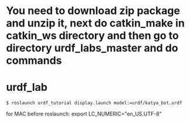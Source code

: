 # You need to download zip package and unzip it, next do catkin_make in catkin_ws directory and then go to directory urdf_labs_master and do commands
# urdf_lab
	$ roslaunch urdf_tutorial display.launch model:=urdf/katya_bot.urdf

for MAC before roslaunch: 
	export LC_NUMERIC="en_US.UTF-8"








